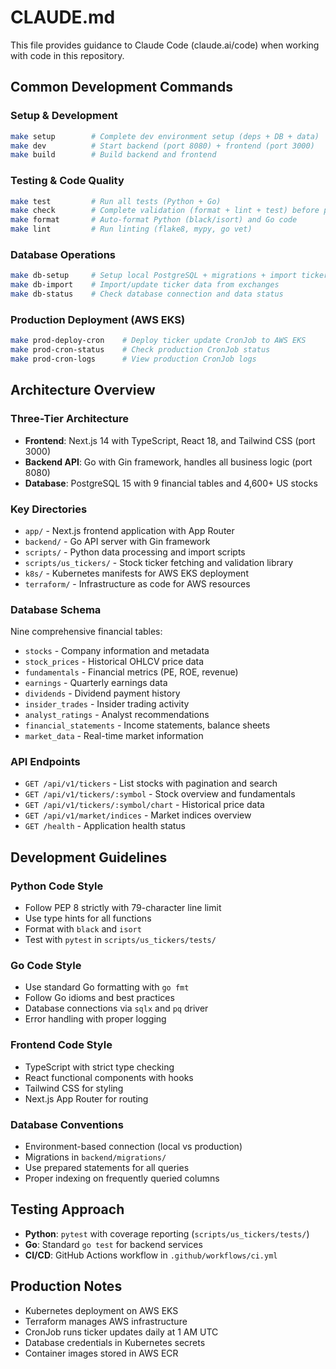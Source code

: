 # CLAUDE.md

This file provides guidance to Claude Code (claude.ai/code) when working with code in this repository.

## Common Development Commands

### Setup & Development
```bash
make setup        # Complete dev environment setup (deps + DB + data)
make dev          # Start backend (port 8080) + frontend (port 3000)
make build        # Build backend and frontend
```

### Testing & Code Quality
```bash
make test         # Run all tests (Python + Go)
make check        # Complete validation (format + lint + test) before push
make format       # Auto-format Python (black/isort) and Go code
make lint         # Run linting (flake8, mypy, go vet)
```

### Database Operations
```bash
make db-setup     # Setup local PostgreSQL + migrations + import tickers
make db-import    # Import/update ticker data from exchanges
make db-status    # Check database connection and data status
```

### Production Deployment (AWS EKS)
```bash
make prod-deploy-cron    # Deploy ticker update CronJob to AWS EKS
make prod-cron-status    # Check production CronJob status
make prod-cron-logs      # View production CronJob logs
```

## Architecture Overview

### Three-Tier Architecture
- **Frontend**: Next.js 14 with TypeScript, React 18, and Tailwind CSS (port 3000)
- **Backend API**: Go with Gin framework, handles all business logic (port 8080)
- **Database**: PostgreSQL 15 with 9 financial tables and 4,600+ US stocks

### Key Directories
- `app/` - Next.js frontend application with App Router
- `backend/` - Go API server with Gin framework
- `scripts/` - Python data processing and import scripts
- `scripts/us_tickers/` - Stock ticker fetching and validation library
- `k8s/` - Kubernetes manifests for AWS EKS deployment
- `terraform/` - Infrastructure as code for AWS resources

### Database Schema
Nine comprehensive financial tables:
- `stocks` - Company information and metadata
- `stock_prices` - Historical OHLCV price data
- `fundamentals` - Financial metrics (PE, ROE, revenue)
- `earnings` - Quarterly earnings data
- `dividends` - Dividend payment history
- `insider_trades` - Insider trading activity
- `analyst_ratings` - Analyst recommendations
- `financial_statements` - Income statements, balance sheets
- `market_data` - Real-time market information

### API Endpoints
- `GET /api/v1/tickers` - List stocks with pagination and search
- `GET /api/v1/tickers/:symbol` - Stock overview and fundamentals
- `GET /api/v1/tickers/:symbol/chart` - Historical price data
- `GET /api/v1/market/indices` - Market indices overview
- `GET /health` - Application health status

## Development Guidelines

### Python Code Style
- Follow PEP 8 strictly with 79-character line limit
- Use type hints for all functions
- Format with `black` and `isort`
- Test with `pytest` in `scripts/us_tickers/tests/`

### Go Code Style
- Use standard Go formatting with `go fmt`
- Follow Go idioms and best practices
- Database connections via `sqlx` and `pq` driver
- Error handling with proper logging

### Frontend Code Style
- TypeScript with strict type checking
- React functional components with hooks
- Tailwind CSS for styling
- Next.js App Router for routing

### Database Conventions
- Environment-based connection (local vs production)
- Migrations in `backend/migrations/`
- Use prepared statements for all queries
- Proper indexing on frequently queried columns

## Testing Approach
- **Python**: `pytest` with coverage reporting (`scripts/us_tickers/tests/`)
- **Go**: Standard `go test` for backend services
- **CI/CD**: GitHub Actions workflow in `.github/workflows/ci.yml`

## Production Notes
- Kubernetes deployment on AWS EKS
- Terraform manages AWS infrastructure
- CronJob runs ticker updates daily at 1 AM UTC
- Database credentials in Kubernetes secrets
- Container images stored in AWS ECR